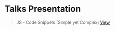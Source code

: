 # Talks Presentation

> JS - Code Snippets (Simple yet Complex) [View](https://sunnypuri.github.io/presentations/js-code-snippets.pdf)
